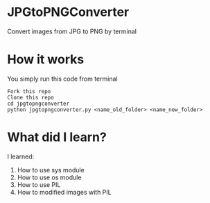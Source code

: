 # JPGtoPNGConverter
Convert images from JPG to PNG by terminal

# How it works
You simply run this code from terminal
```
Fork this repo
Clone this repo
cd jpgtopngconverter
python jpgtopngconverter.py <name_old_folder> <name_new_folder>
```
# What did I learn?
I learned:
1. How to use sys module
2. How to use os module
3. How to use PIL
4. How to modified images with PIL
